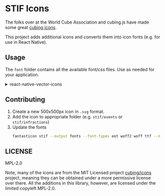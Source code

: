 <!--
 Copyright (c) 2022 Joseph Hale <me@jhale.dev>

 This Source Code Form is subject to the terms of the Mozilla Public
 License, v. 2.0. If a copy of the MPL was not distributed with this
 file, You can obtain one at http://mozilla.org/MPL/2.0/.
-->

# STIF Icons

The folks over at the World Cube Association and cubing.js have made
some great [cubing icons](https://github.com/cubing/icons).

This project adds additional icons and converts them into icon fonts
(e.g. for use in React Native).

## Usage

The `font` folder contains all the available font/css files. Use as
needed for your application.

<details>
  <summary>react-native-vector-icons</summary>

#### Android Setup

Installing the fonts on Android only requires copying the font file to
the app's assets directory (you may have to create the directory).

```bash
cp font/STIFIcon.ttf android/app/src/main/assets/fonts  
```

#### iOS Setup

Installing the fonts on iOS is a little more complicated:

1. Open XCode.
2. In the left pane, choose the project view (the small folder icon on
   the far left of row of icons)
3. Right click your app name and choose **New Group** to create a group
   named `Fonts`.
4. Right click the new `Fonts` folder and choose **Add Files to
   "YOUR_APP"**
   - Choose the font file from your file system.
   - Make sure **Copy items if needed** is enabled.
5. Open `Info.plist` and add the following content inside the top-level
   `<dict>` tag.
   ```
   <key>UIAppFonts</key>
   <array>
     <string>STIFIcon.ttf</string>
   </array>
   ```

Clean your build directory and re-build for the font to be included in
the app bundle.

#### JavaScript Setup

Then, to use the icons in your React Native project, convert the `.ttf`
file into a usable icon set.

```javascript
import { createIconSet } from 'react-native-vector-icons';
import glyphs from '../../lib/stif/icons/font/STIFIcon.json';

const STIFIcon = createIconSet(glyphs, 'STIFIcon', 'STIFIcon.ttf');

export { STIFIcon };
```

Now you can use `STIFIcon` anywhere in your code just as if it were any
other icon set bundled with `react-native-vector-icons`.


</details>

## Contributing

1. Create a new 500x500px icon in `.svg` format.
2. Add the icon to appropriate folder (e.g. `stif/events` or `stif/infractions`)
3. Update the fonts
   ```bash
   fantasticon stif --output fonts --font-types eot woff2 woff ttf --name STIFIcon
   ```
   <!-- ```bash
   yarn run fantasticon src/lib/stif/icons/stif --output src/lib/stif/icons/font --font-types eot woff2 woff ttf --name STIFIcon
   ``` -->

## LICENSE

MPL-2.0

Note, many of the icons are from the MIT Licensed project
[cubing/icons](https://github.com/cubing/icons) project, meaning they
can be obtained under a more permissive license over there. All the
additions in this library, however, are licensed under the limited
copyleft MPL-2.0.